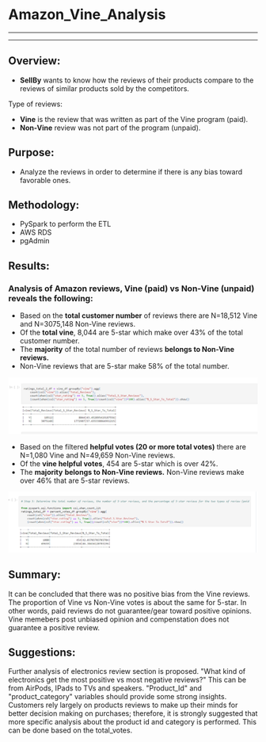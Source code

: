 # Amazon_Vine_Analysis
------
------
## Overview:
- **SellBy** wants to know how the reviews of their products compare to the reviews of similar products sold by the competitors.

Type of reviews:
- **Vine** is the review that was written as part of the Vine program (paid).
- **Non-Vine** review was not part of the program (unpaid).


## Purpose:
- Analyze the reviews in order to determine if there is any bias toward favorable ones.

## Methodology:
- PySpark to perform the ETL
- AWS RDS
- pgAdmin

## Results:
### Analysis of Amazon reviews, **Vine (paid)** vs **Non-Vine (unpaid)** reveals the following:
- Based on the **total customer number** of reviews there are N=18,512 Vine and N=3075,148 Non-Vine reviews.  
- Of the **total vine**, 8,044 are 5-star which make over 43% of the total customer number.
- The **majority** of the total number of reviews **belongs to Non-Vine reviews.**
- Non-Vine reviews that are 5-star make 58% of the total number.

![](total_comparison_vine_vs_not.png)

- Based on the filtered **helpful votes (20 or more total votes)** there are N=1,080 Vine and N=49,659 Non-Vine reviews.
- Of the **vine helpful votes**, 454 are 5-star which is over 42%.
- The **majority** **belongs to Non-Vine reviews.** Non-Vine reviews make over 46% that are 5-star reviews.

![](comparison_vine_vs_not_percentage.png)

## Summary:
It can be concluded that there was no positive bias from the Vine reviews. The proportion of Vine vs Non-Vine votes is about the same for 5-star. In other words, paid reviews do not guarantee/gear toward positive opinions.  Vine memebers post unbiased opinion and compenstation does not guarantee a positive review.  


## Suggestions:
Further analysis of electronics review section is proposed.  "What kind of electronics get the most positive vs most negative reviews?"  This can be from AirPods, IPads to TVs and speakers.  "Product_Id" and "product_category" variables should provide some strong insights.  
Customers rely largely on products reviews to make up their minds for better decision making on purchases; therefore, it is strongly suggested that more specific analysis about the product id and category is performed.  This can be done based on the total_votes.

